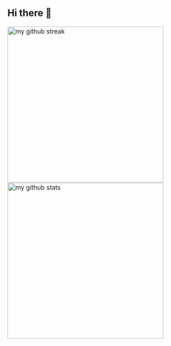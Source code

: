 ## Hi there 👋

<a href="#"><img width="350px" height="auto" src="https://nirzak-streak-stats.vercel.app/?user=denka73&hide_border=false&theme=dark" alt="my github streak" /></a>
<a href="#"><img width="350px" height="auto" src="https://github-readme-stats-eight-theta.vercel.app/api?username=denka73&show_icons=true&include_all_commits=true&count_private=true&theme=dark" alt="my github stats" /></a>
